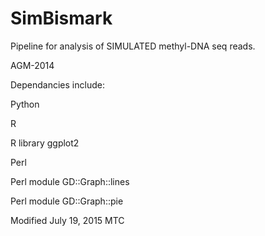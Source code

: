 # SimBismark

Pipeline for analysis of SIMULATED methyl-DNA seq reads.

AGM-2014

Dependancies include:

Python

R

R library ggplot2

Perl

Perl module GD::Graph::lines

Perl module GD::Graph::pie

Modified July 19, 2015 MTC